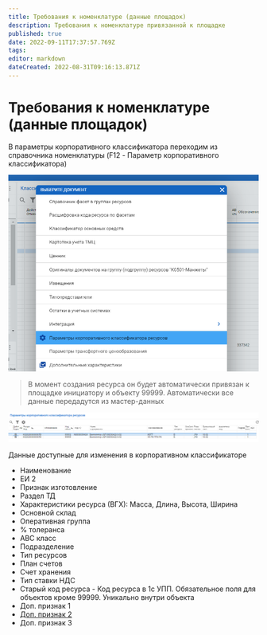 ```yaml
---
title: Требования к номенклатуре (данные площадок)
description: Требования к номенклатуре привязанной к площадке
published: true
date: 2022-09-11T17:37:57.769Z
tags: 
editor: markdown
dateCreated: 2022-08-31T09:16:13.871Z
---
```


# Требования к номенклатуре (данные площадок)

В параметры корпоративного классификатора переходим из справочника номенклатуры (F12 - Параметр корпоративного классификатора)

![](<../../../assets/image (477).png>)

>В момент создания ресурса он будет автоматически привязан к площадке инициатору и объекту 99999. Автоматически все данные передадутся из мастер-данных

![](<../../../assets/image (478).png>)

Данные доступные для изменения в корпоративном классификаторе

* Наименование
* ЕИ 2
* Признак изготовление
* Раздел ТД
* Характеристики ресурса (ВГХ): Масса, Длина, Высота, Ширина
* Основной склад
* Оперативная группа
* % толеранса
* ABC класс
* Подразделение
* Тип ресурсов
* План счетов
* Счет хранения
* Тип ставки НДС
* Старый код ресурса - Код ресурса в 1с УПП. Обязательное поля для объектов кроме 99999. Уникально внутри объекта
* Доп. признак 1
* [Доп. признак 2](../../prostye-spravochniki/ks2.md)
* Доп. признак 3
